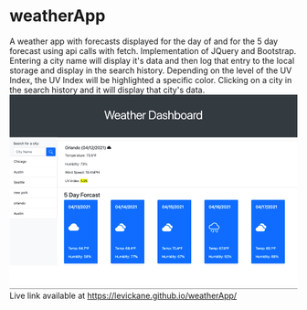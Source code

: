# weatherApp

A weather app with forecasts displayed for the day of and for the 5 day forecast using api calls with fetch. Implementation of JQuery and Bootstrap. Entering a city name will display it's data and then log that entry to the local storage and display in the search history. Depending on the level of the UV Index, the UV Index will be highlighted a specific color. Clicking on a city in the search history and it will display that city's data.
<img src="Screenshot.png">
Live link available at https://levickane.github.io/weatherApp/
